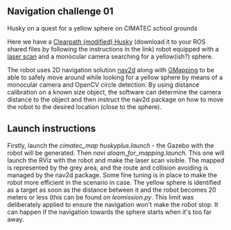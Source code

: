## Navigation challenge 01
Husky on a quest for a yellow sphere on CIMATEC school grounds

Here we have a [Clearpath (modified) Husky](https://www.clearpathrobotics.com/assets/guides/husky/SimulatingHusky.html) (download it to your ROS shared files by following the instructions in the link) robot equipped with a [laser scan](https://github.com/ros-perception/pointcloud_to_laserscan) and a monocular camera searching for a yellow(ish?) sphere.

The robot uses 2D navigation solution [nav2d](http://wiki.ros.org/nav2d_navigator?distro=melodic) along with [GMapping](http://wiki.ros.org/gmapping) to be able to safely move around while looking for a yellow sphere by means of a monocular camera and OpenCV circle detection. By using distance calibration on a known size object, the software can determine the camera distance to the object and then instruct the nav2d package on how to move the robot to the desired location (close to the sphere).

## Launch instructions
Firstly, launch the <i>cimatec_map huskyplus.launch</i> - the Gazebo with the robot will be generated. Then <i>navi aloam_for_mapping.launch</i>. This one will launch the RViz with the robot and make the laser scan visible. The mapped is represented by the grey area, and the route and collision avoiding is managed by the nav2d package. Some fine tuning is in place to make the robot more efficient in the scenario in case.
The yellow sphere is identified as a target as soon as the distance between it and the robot becomes 20 meters or less (this can be found on <i>leomission.py</i>. This limit was deliberately applied to ensure the navigation won't make the robot stop. It can happen if the navigation towards the sphere starts when it's too far away.
